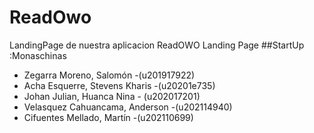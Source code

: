 # ReadOwo
LandingPage de nuestra aplicacion ReadOWO
Landing Page 
##StartUp :Monaschinas
* Zegarra Moreno, Salomón -(u201917922)
* Acha Esquerre, Stevens Kharis		-(u20201e735)
* Johan Julian, Huanca Nina       - (u202017201)
* Velasquez Cahuancama, Anderson   -(u202114940)
* Cifuentes Mellado, Martín 			-(u202110699)


